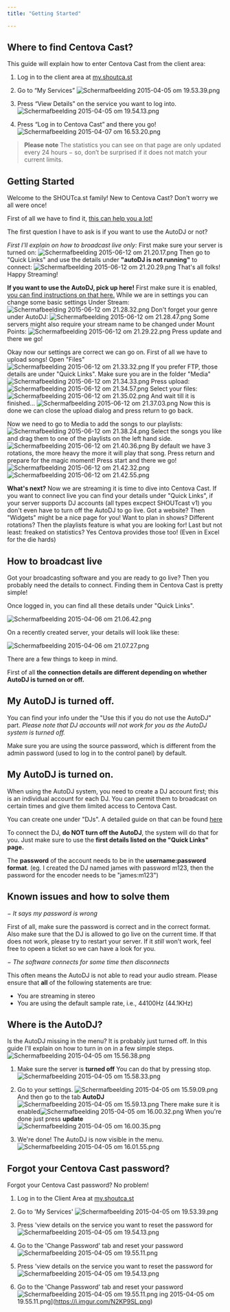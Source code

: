 ```yaml
---
title: "Getting Started"

---
```


## Where to find Centova Cast?

This guide will explain how to enter Centova Cast from the client area:

1) Log in to the client area at [my.shoutca.st](https://my.shoutca.st)

2) Go to “My Services”
![Schermafbeelding 2015-04-05 om 19.53.39.png](https://i.imgur.com/xJbnaBb.png) 

3) Press “View Details” on the service you want to log into.
![Schermafbeelding 2015-04-05 om 19.54.13.png](https://i.imgur.com/puc7Occ.png) 

4) Press “Log in to Centova Cast” and there you go!
![Schermafbeelding 2015-04-07 om 16.53.20.png](https://i.imgur.com/viwA7hj.png)

> **Please note**
> The statistics you can see on that page are only updated every 24 hours − so, don’t be surprised if it does not match your current limits.


## Getting Started

Welcome to the SHOUTca.st family! New to Centova Cast? Don't worry we all were once! 

First of all we have to find it, [this can help you a lot!](https://community.shoutca.st/topic/26/first-aid-where-to-find-centova-cast)

The first question I have to ask is if you want to use the AutoDJ or not?

*First I'll explain on how to broadcast live only:*
First make sure your server is turned on:
![Schermafbeelding 2015-06-12 om 21.20.17.png](https://i.imgur.com/6lY7EX1.png) 
Then go to "Quick Links" and use the details under **"autoDJ is not running"** to connect:
![Schermafbeelding 2015-06-12 om 21.20.29.png](https://i.imgur.com/cTUnEAm.png) 
That's all folks! Happy Streaming!

**If you want to use the AutoDJ, pick up here!**
First make sure it is enabled, [you can find instructions on that here.](https://docs.shoutca.st/docs/getting-started-1#where-is-the-autodj)
While we are in settings you can change some basic settings
Under Stream:
![Schermafbeelding 2015-06-12 om 21.28.32.png](https://i.imgur.com/O4tBb7C.png) 
Don't forget your genre under AutoDJ:
![Schermafbeelding 2015-06-12 om 21.28.47.png](https://i.imgur.com/TXQAYhN.png) 
Some servers might also require your stream name to be changed under Mount Points:
![Schermafbeelding 2015-06-12 om 21.29.22.png](https://i.imgur.com/cZSEAFk.png) 
Press update and there we go!

Okay now our settings are correct we can go on.
First of all we have to upload songs!
Open "Files"![Schermafbeelding 2015-06-12 om 21.33.32.png](https://i.imgur.com/tNLtiVI.png)
If you prefer FTP, those details are under "Quick Links".
Make sure you are in the folder "Media"
![Schermafbeelding 2015-06-12 om 21.34.33.png](https://i.imgur.com/PgvzP0y.png) 
Press upload:
![Schermafbeelding 2015-06-12 om 21.34.57.png](https://i.imgur.com/l0ty7Is.png) 
Select your files:
![Schermafbeelding 2015-06-12 om 21.35.02.png](https://i.imgur.com/rw8Ty6R.png) 
And wait till it is finished...
![Schermafbeelding 2015-06-12 om 21.37.03.png](https://i.imgur.com/mecxJKu.png) 
 Now this is done we can close the upload dialog and press return to go back. 

Now we need to go to Media to add the songs to our playlists:
![Schermafbeelding 2015-06-12 om 21.38.24.png](https://i.imgur.com/Oc1NVlq.png) 
Select the songs you like and drag them to one of the playlists on the left hand side.
![Schermafbeelding 2015-06-12 om 21.40.36.png](https://i.imgur.com/zs1tlHM.png) 
By default we have 3 rotations, the more heavy the more it will play that song. 
Press return and prepare for the magic moment!
Press start and there we go!
![Schermafbeelding 2015-06-12 om 21.42.32.png](https://i.imgur.com/DbrG77L.png) 
![Schermafbeelding 2015-06-12 om 21.42.55.png](https://i.imgur.com/iKSovn5.png)

**What's next?**
Now we are streaming it is time to dive into Centova Cast.
If you want to connect live you can find your details under "Quick Links", if your server supports DJ accounts (all types excpect SHOUTcast v1) you don't even have to turn off the AutoDJ to go live. 
Got a website? Then "Widgets" might be a nice page for you! 
Want to plan in shows? Different rotations? Then the playlists feature is what you are looking for!
Last but not least: freaked on statistics? Yes Centova provides those too! (Even in Excel for the die hards)

## How to broadcast live

Got your broadcasting software and you are ready to go live? Then you probably need the details to connect. Finding them in Centova Cast is pretty simple!

Once logged in, you can find all these details under "Quick Links".

![Schermafbeelding 2015-04-06 om 21.06.42.png](https://i.imgur.com/aXD31kU.png) 

On a recently created server, your details will look like these:

![Schermafbeelding 2015-04-06 om 21.07.27.png](https://i.imgur.com/9WeMvM8.png) 


There are a few things to keep in mind.

First of all **the connection details are different depending on whether AutoDJ is turned on or off.**

My AutoDJ is turned off.
-------------------------------
You can find your info under the "Use this if you do not use the AutoDJ" part. *Please note that DJ accounts will not work for you as the AutoDJ system is turned off.*

Make sure you are using the source password, which is different from the admin password (used to log in to the control panel) by default.

My AutoDJ is turned on.
-------------------------------
When using the AutoDJ system, you need to create a DJ account first; this is an individual account for each DJ. You can permit them to broadcast on certain times and give them limited access to Centova Cast. 

You can create one under "DJs". A detailed guide on that can be found [here](https://docs.shoutca.st/v1.0/docs/getting-started-1#where-is-the-autodj)

To connect the DJ, **do NOT turn off the AutoDJ**, the system will do that for you. Just make sure to use the **first details listed on the "Quick Links" page.**

The **password** of the account needs to be in the **username:password format**.
(eg. I created the DJ named james with password m123, then the password for the encoder needs to be "james:m123")

Known issues and how to solve them
----------------------------------------------

*− It says my password is wrong*

First of all, make sure the password is correct and in the correct format. Also make sure that the DJ is allowed to go live on the current time. If that does not work, please try to restart your server. If it _still_ won't work, feel free to opeen a ticket so we can have a look for you.

*− The software connects for some time then disconnects*

This often means the AutoDJ is not able to read your audio stream. Please ensure that **all** of the following statements are true:

* You are streaming in stereo
* You are using the default sample rate, i.e., 44100Hz (44.1KHz)

## Where is the AutoDJ?

Is the AutoDJ missing in the menu? It is probably just turned off. In this guide I'll explain on how to turn in on in a few simple steps.![Schermafbeelding 2015-04-05 om 15.56.38.png](https://i.imgur.com/0azYVP9.png) 

1) Make sure the server is **turned off**
    You can do that by pressing stop.![Schermafbeelding 2015-04-05 om 15.58.33.png](https://i.imgur.com/Zq0Pdce.png) 

2) Go to your settings. 
![Schermafbeelding 2015-04-05 om 15.59.09.png](https://i.imgur.com/XoHBzLE.png) 
And then go to the tab **AutoDJ**
![Schermafbeelding 2015-04-05 om 15.59.13.png](https://i.imgur.com/zimMpxh.png) 
There make sure it is enabled![Schermafbeelding 2015-04-05 om 16.00.32.png](https://i.imgur.com/qIrIdr4.png) 
When you're done just press **update**
![Schermafbeelding 2015-04-05 om 16.00.35.png](https://i.imgur.com/Nvg0DpM.png) 
3) We're done! The AutoDJ is now visible in the menu.
![Schermafbeelding 2015-04-05 om 16.01.55.png](https://i.imgur.com/XVfMQra.png)

## Forgot your Centova Cast password?

Forgot your Centova Cast password? No problem!

1) Log in to the Client Area at [my.shoutca.st](https://my.shoutca.st)

2) Go to 'My Services'
![Schermafbeelding 2015-04-05 om 19.53.39.png](https://i.imgur.com/xJbnaBb.png) 

3) Press 'view details on the service you want to reset the password for
![Schermafbeelding 2015-04-05 om 19.54.13.png](https://i.imgur.com/puc7Occ.png) 

4) Go to the 'Change Password' tab and reset your password
![Schermafbeelding 2015-04-05 om 19.55.11.png](https://i.imgur.com/N2KP9SL.png)

3) Press 'view details on the service you want to reset the password for
![Schermafbeelding 2015-04-05 om 19.54.13.png](https://i.imgur.com/puc7Occ.png) 

4) Go to the 'Change Password' tab and reset your password
![Schermafbeelding 2015-04-05 om 19.55.11.png](https://i.imgur.com/N2KP9SL.png)
ing 2015-04-05 om 19.55.11.png](https://i.imgur.com/N2KP9SL.png)
